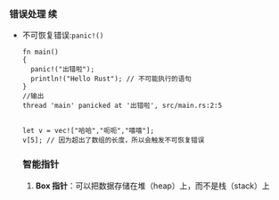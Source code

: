 
### 错误处理 续
- 不可恢复错误:`panic!()` 
  
  ```
  fn main()
  {
    panic!("出错啦");
    println!("Hello Rust"); // 不可能执行的语句
  }
  //输出
  thread 'main' panicked at '出错啦', src/main.rs:2:5
  
  
  let v = vec!["哈哈","呃呃","嘻嘻"];
  v[5]; // 因为超出了数组的长度，所以会触发不可恢复错误
  ```

  ### 智能指针
  1. **Box 指针**：可以把数据存储在堆（heap）上，而不是栈（stack）上
